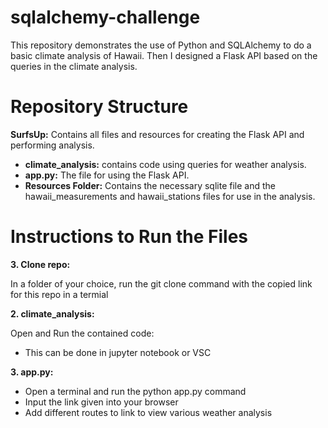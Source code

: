 # sqlalchemy-challenge
This repository demonstrates the use of Python and SQLAlchemy to do a basic climate analysis of Hawaii. Then I designed a Flask API based on the queries in the climate analysis.

# Repository Structure
**SurfsUp:** Contains all files and resources for creating the Flask API and performing analysis.
  + **climate_analysis:** contains code using queries for weather analysis.
  + **app.py:** The file for using the Flask API.
  + **Resources Folder:** Contains the necessary sqlite file and the hawaii_measurements and hawaii_stations files for use in the analysis.
  
# Instructions to Run the Files
**3. Clone repo:**

In a folder of your choice, run the git clone command with the copied link for this repo in a termial

**2. climate_analysis:**

Open and Run the contained code:
  + This can be done in jupyter notebook or VSC

**3. app.py:**

+ Open a terminal and run the python app.py command
+ Input the link given into your browser
+ Add different routes to link to view various weather analysis
